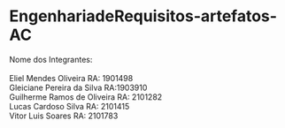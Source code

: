 # EngenhariadeRequisitos-artefatos-AC
Nome dos Integrantes:<br>
<br>Eliel Mendes Oliveira RA: 1901498
<br>Gleiciane Pereira da Silva RA:1903910
<br>Guilherme Ramos de Oliveira RA: 2101282
<br>Lucas Cardoso Silva  RA: 2101415
<br>Vitor Luis Soares RA: 2101783
